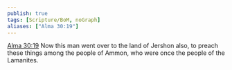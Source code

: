 ```yaml
---
publish: true
tags: [Scripture/BoM, noGraph]
aliases: ["Alma 30:19"]
---
```

[Alma 30:19](https://churchofjesuschrist.org/study/scriptures/bofm/alma/30?lang=eng&id=p19#p19) Now this man went over to the land of Jershon also, to preach these things among the people of Ammon, who were once the people of the Lamanites.
